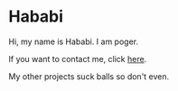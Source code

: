 # Hababi
Hi, my name is Hababi. I am poger.

If you want to contact me, click [here](heerods@gmail.com).

My other projects suck balls so don't even.
